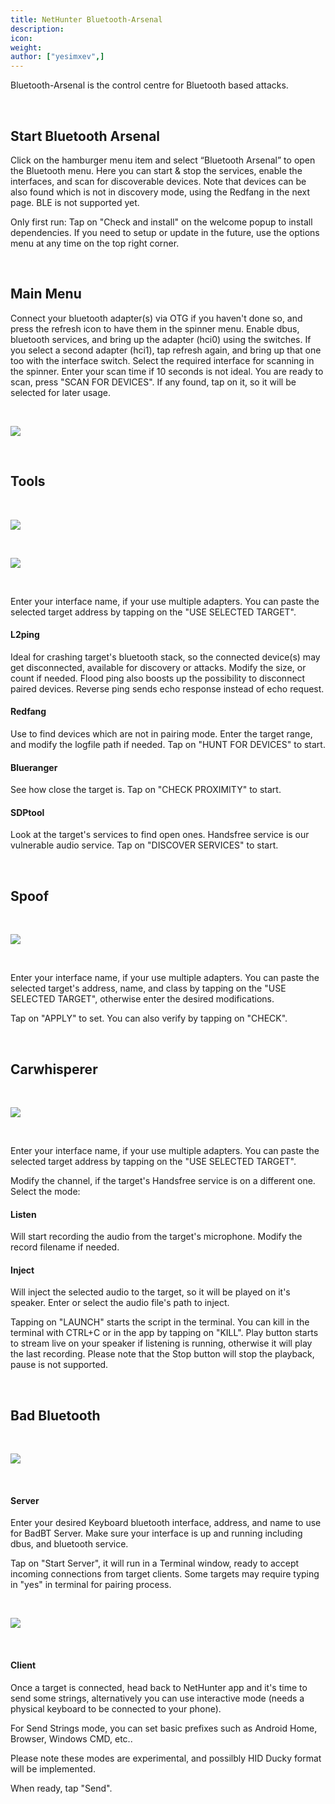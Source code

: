 ```yaml
---
title: NetHunter Bluetooth-Arsenal
description:
icon:
weight:
author: ["yesimxev",]
---
```


Bluetooth-Arsenal is the control centre for Bluetooth based attacks.

&nbsp;

## Start Bluetooth Arsenal

Click on the hamburger menu item and select “Bluetooth Arsenal” to open the Bluetooth menu. Here you can start & stop the services, enable the interfaces, and scan for discoverable devices. Note that devices can be also found which is not in discovery mode, using the Redfang in the next page. BLE is not supported yet.

Only first run: Tap on "Check and install" on the welcome popup to install dependencies. If you need to setup or update in the future, use the options menu at any time on the top right corner.

&nbsp;

## Main Menu

Connect your bluetooth adapter(s) via OTG if you haven't done so, and press the refresh icon to have them in the spinner menu.
Enable dbus, bluetooth services, and bring up the adapter (hci0) using the switches. If you select a second adapter (hci1), tap refresh again, and bring up that one too with the interface switch. Select the required interface for scanning in the spinner. Enter your scan time if 10 seconds is not ideal. You are ready to scan, press "SCAN FOR DEVICES". If any found, tap on it, so it will be selected for later usage.

&nbsp;

![](nethunter-btarsenal1.png)

&nbsp;

## Tools

&nbsp;

![](nethunter-btarsenal2.png)

&nbsp;

![](nethunter-btarsenal3.png)

&nbsp;

Enter your interface name, if your use multiple adapters. You can paste the selected target address by tapping on the "USE SELECTED TARGET".

#### L2ping

Ideal for crashing target's bluetooth stack, so the connected device(s) may get disconnected, available for discovery or attacks. Modify the size, or count if needed. Flood ping also boosts up the possibility to disconnect paired devices. Reverse ping sends echo response instead of echo request.

#### Redfang

Use to find devices which are not in pairing mode. Enter the target range, and modify the logfile path if needed. Tap on "HUNT FOR DEVICES" to start.

#### Blueranger

See how close the target is. Tap on "CHECK PROXIMITY" to start.

#### SDPtool

Look at the target's services to find open ones. Handsfree service is our vulnerable audio service. Tap on "DISCOVER SERVICES" to start.

&nbsp;

## Spoof

&nbsp;

![](nethunter-btarsenal4.png)

&nbsp;

Enter your interface name, if your use multiple adapters. You can paste the selected target's address, name, and class by tapping on the "USE SELECTED TARGET", otherwise enter the desired modifications.

Tap on "APPLY" to set. You can also verify by tapping on "CHECK".

&nbsp;

## Carwhisperer

&nbsp;

![](nethunter-btarsenal5.png)

&nbsp;

Enter your interface name, if your use multiple adapters. You can paste the selected target address by tapping on the "USE SELECTED TARGET".

Modify the channel, if the target's Handsfree service is on a different one. Select the mode:

#### Listen

Will start recording the audio from the target's microphone. Modify the record filename if needed.

#### Inject

Will inject the selected audio to the target, so it will be played on it's speaker. Enter or select the audio file's path to inject.

Tapping on "LAUNCH" starts the script in the terminal. You can kill in the terminal with CTRL+C or in the app by tapping on "KILL".
Play button starts to stream live on your speaker if listening is running, otherwise it will play the last recording.
Please note that the Stop button will stop the playback, pause is not supported.

&nbsp;

## Bad Bluetooth

&nbsp;

![](nethunter-btarsenal6.png)

&nbsp;

#### Server

Enter your desired Keyboard bluetooth interface, address, and name to use for BadBT Server. Make sure your interface is up and running including dbus, and bluetooth service.

Tap on "Start Server", it will run in a Terminal window, ready to accept incoming connections from target clients. Some targets may require typing in "yes" in terminal for pairing process.

&nbsp;

![](nethunter-btarsenal6.png)

&nbsp;

#### Client

Once a target is connected, head back to NetHunter app and it's time to send some strings, alternatively you can use interactive mode (needs a physical keyboard to be connected to your phone).

For Send Strings mode, you can set basic prefixes such as Android Home, Browser, Windows CMD, etc..

Please note these modes are experimental, and possilbly HID Ducky format will be implemented.

When ready, tap "Send".

&nbsp;
